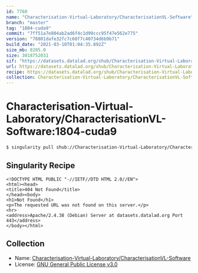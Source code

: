 ```yaml
---
id: 7760
name: "Characterisation-Virtual-Laboratory/CharacterisationVL-Software"
branch: "master"
tag: "1804-cuda9"
commit: "7ff51a7e804ab2ad6f4c1d99ccc95f47e562e775"
version: "78801dafe32fc7c68f7c40734d6b9b71"
build_date: "2021-03-10T01:04:35.892Z"
size_mb: 8205.0
size: 3018752031
sif: "https://datasets.datalad.org/shub/Characterisation-Virtual-Laboratory/CharacterisationVL-Software/1804-cuda9/2021-03-10-7ff51a7e-78801daf/78801dafe32fc7c68f7c40734d6b9b71.sif"
url: https://datasets.datalad.org/shub/Characterisation-Virtual-Laboratory/CharacterisationVL-Software/1804-cuda9/2021-03-10-7ff51a7e-78801daf/
recipe: https://datasets.datalad.org/shub/Characterisation-Virtual-Laboratory/CharacterisationVL-Software/1804-cuda9/2021-03-10-7ff51a7e-78801daf/Singularity
collection: Characterisation-Virtual-Laboratory/CharacterisationVL-Software
---
```


# Characterisation-Virtual-Laboratory/CharacterisationVL-Software:1804-cuda9

```bash
$ singularity pull shub://Characterisation-Virtual-Laboratory/CharacterisationVL-Software:1804-cuda9
```

## Singularity Recipe

```singularity
<!DOCTYPE HTML PUBLIC "-//IETF//DTD HTML 2.0//EN">
<html><head>
<title>404 Not Found</title>
</head><body>
<h1>Not Found</h1>
<p>The requested URL was not found on this server.</p>
<hr>
<address>Apache/2.4.38 (Debian) Server at datasets.datalad.org Port 443</address>
</body></html>
```

## Collection

 - Name: [Characterisation-Virtual-Laboratory/CharacterisationVL-Software](https://github.com/Characterisation-Virtual-Laboratory/CharacterisationVL-Software)
 - License: [GNU General Public License v3.0](https://api.github.com/licenses/gpl-3.0)

